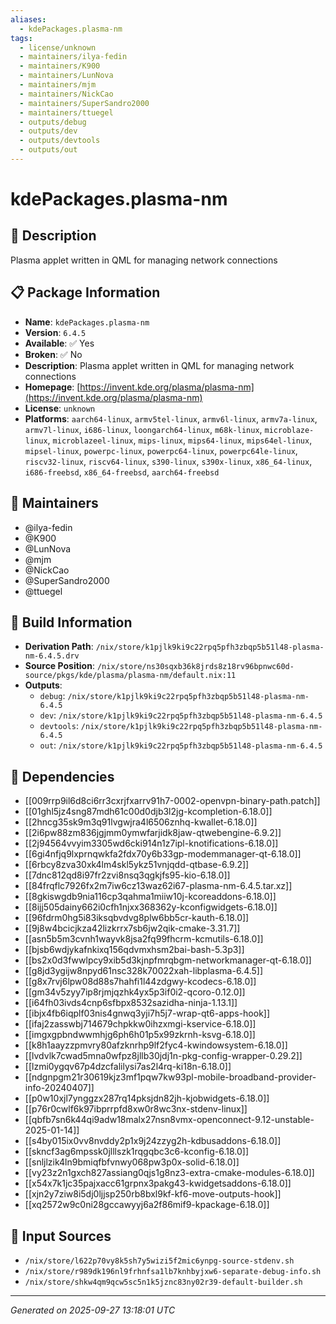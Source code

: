 ```yaml
---
aliases:
  - kdePackages.plasma-nm
tags:
  - license/unknown
  - maintainers/ilya-fedin
  - maintainers/K900
  - maintainers/LunNova
  - maintainers/mjm
  - maintainers/NickCao
  - maintainers/SuperSandro2000
  - maintainers/ttuegel
  - outputs/debug
  - outputs/dev
  - outputs/devtools
  - outputs/out
---
```


# kdePackages.plasma-nm

## 📝 Description

Plasma applet written in QML for managing network connections

## 📋 Package Information

- **Name**: `kdePackages.plasma-nm`
- **Version**: `6.4.5`
- **Available**: ✅ Yes
- **Broken**: ✅ No
- **Description**: Plasma applet written in QML for managing network connections
- **Homepage**: [https://invent.kde.org/plasma/plasma-nm](https://invent.kde.org/plasma/plasma-nm)
- **License**: `unknown`
- **Platforms**: `aarch64-linux`, `armv5tel-linux`, `armv6l-linux`, `armv7a-linux`, `armv7l-linux`, `i686-linux`, `loongarch64-linux`, `m68k-linux`, `microblaze-linux`, `microblazeel-linux`, `mips-linux`, `mips64-linux`, `mips64el-linux`, `mipsel-linux`, `powerpc-linux`, `powerpc64-linux`, `powerpc64le-linux`, `riscv32-linux`, `riscv64-linux`, `s390-linux`, `s390x-linux`, `x86_64-linux`, `i686-freebsd`, `x86_64-freebsd`, `aarch64-freebsd`
## 👥 Maintainers

- @ilya-fedin
- @K900
- @LunNova
- @mjm
- @NickCao
- @SuperSandro2000
- @ttuegel


## 🔧 Build Information

- **Derivation Path**: `/nix/store/k1pjlk9ki9c22rpq5pfh3zbqp5b51l48-plasma-nm-6.4.5.drv`
- **Source Position**: `/nix/store/ns30sqxb36k8jrds8z18rv96bpnwc60d-source/pkgs/kde/plasma/plasma-nm/default.nix:11`
- **Outputs**:
  - `debug`:  `/nix/store/k1pjlk9ki9c22rpq5pfh3zbqp5b51l48-plasma-nm-6.4.5`
  - `dev`:  `/nix/store/k1pjlk9ki9c22rpq5pfh3zbqp5b51l48-plasma-nm-6.4.5`
  - `devtools`:  `/nix/store/k1pjlk9ki9c22rpq5pfh3zbqp5b51l48-plasma-nm-6.4.5`
  - `out`:  `/nix/store/k1pjlk9ki9c22rpq5pfh3zbqp5b51l48-plasma-nm-6.4.5`

## 🔗 Dependencies

- [[009rrp9il6d8ci6rr3cxrjfxarrv91h7-0002-openvpn-binary-path.patch]]
- [[01ghl5jz4sng87mdh61c00d0djb3l2jg-kcompletion-6.18.0]]
- [[2hncg35sk9m3q91lvgwjra4l6506znhq-kwallet-6.18.0]]
- [[2i6pw88zm836jgjmm0ymwfarjidk8jaw-qtwebengine-6.9.2]]
- [[2j94564vvyim3305wd6cki914n1z7ipl-knotifications-6.18.0]]
- [[6gi4nfjq9lxprnqwkfa2fdx70y6b33gp-modemmanager-qt-6.18.0]]
- [[6rbcy8zva30xk4lm4skl5ykz51vnjqdd-qtbase-6.9.2]]
- [[7dnc812qd8i97fr2zvi8nsq3qgkjfs95-kio-6.18.0]]
- [[84frqflc7926fx2m7iw6cz13waz62i67-plasma-nm-6.4.5.tar.xz]]
- [[8gkiswgdb9nia116cp3qahma1miiw10j-kcoreaddons-6.18.0]]
- [[8ijj505dainy662i0cfh1njxx368362y-kconfigwidgets-6.18.0]]
- [[96fdrm0hg5i83iksqbvdvg8plw6bb5cr-kauth-6.18.0]]
- [[9j8w4bcicjkza42lizkrrx7sb6jw2qik-cmake-3.31.7]]
- [[asn5b5m3cvnh1wayvk8jsa2fq99fhcrm-kcmutils-6.18.0]]
- [[bjsb6wdjykafnkixq156qdvmxhsm2bai-bash-5.3p3]]
- [[bs2x0d3fwwlpcy9xib5d3kjnpfmrqbgm-networkmanager-qt-6.18.0]]
- [[g8jd3ygijw8npyd61nsc328k70022xah-libplasma-6.4.5]]
- [[g8x7rvj6lpw08d88s7hahfi1l44zdgwy-kcodecs-6.18.0]]
- [[gm34v5zyy7ip8rjmjqzhk4yx5p3if0i2-qcoro-0.12.0]]
- [[i64fh03ivds4cnp6sfbpx8532sazidha-ninja-1.13.1]]
- [[ibjx4fb6iqplf03nis4gnwq3yji7h5j7-wrap-qt6-apps-hook]]
- [[ifaj2zasswbj714679chpkkw0ihzxmgi-kservice-6.18.0]]
- [[imgxgpbndwwmhjg6ph6h01p5x99zkrnh-ksvg-6.18.0]]
- [[k8h1aayzzpmvry80afzknrhp9lf2fyc4-kwindowsystem-6.18.0]]
- [[lvdvlk7cwad5mna0wfpz8jllb30jdj1n-pkg-config-wrapper-0.29.2]]
- [[lzmi0ygqv67p4dzcfalilysi7as2l4rq-ki18n-6.18.0]]
- [[ndgnpgm21r30619kjz3mf1pqw7kw93pl-mobile-broadband-provider-info-20240407]]
- [[p0w10xjl7ynggzx287rq14pksjdn82jh-kjobwidgets-6.18.0]]
- [[p76r0cwlf6k97ibprrpfd8xw0r8wc3nx-stdenv-linux]]
- [[qbfb7sn6k44qi9adw18malx27nsn8vmx-openconnect-9.12-unstable-2025-01-14]]
- [[s4by015ix0vv8nvddy2p1x9j24zzyg2h-kdbusaddons-6.18.0]]
- [[skncf3ag6mpssk0jlllszk1rqgqbc3c6-kconfig-6.18.0]]
- [[snljlzik4ln9bmiqfbfvnwy068pw3p0x-solid-6.18.0]]
- [[vy23z2n1gxch827assiang0qjs1g8nz3-extra-cmake-modules-6.18.0]]
- [[x54x7k1jc35pajxacc61grpnx3pakg43-kwidgetsaddons-6.18.0]]
- [[xjn2y7ziw8i5dj0ljjsp250rb8bxl9kf-kf6-move-outputs-hook]]
- [[xq2572w9c0ni28gccawyyj6a2f86mif9-kpackage-6.18.0]]

## 📁 Input Sources

- `/nix/store/l622p70vy8k5sh7y5wizi5f2mic6ynpg-source-stdenv.sh`
- `/nix/store/r989dk196nl9frhnfsa1lb7knhbyjxw6-separate-debug-info.sh`
- `/nix/store/shkw4qm9qcw5sc5n1k5jznc83ny02r39-default-builder.sh`

---
*Generated on 2025-09-27 13:18:01 UTC*
